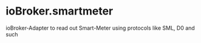 # ioBroker.smartmeter
ioBroker-Adapter to read out Smart-Meter using protocols like SML, D0 and such
